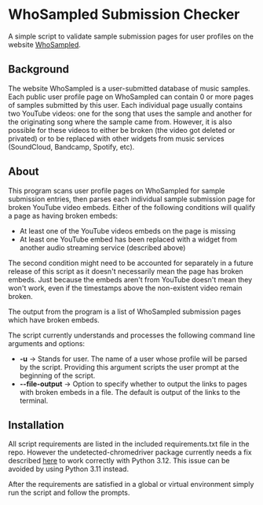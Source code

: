 # WhoSampled Submission Checker

A simple script to validate sample submission pages for user profiles on the website [WhoSampled](https://www.whosampled.com/).

## Background
The website WhoSampled is a user-submitted database of music samples. Each public user profile page on WhoSampled can contain 0 or more pages of samples submitted by this user.
Each individual page usually contains two YouTube videos: one for the song that uses the sample and another for the originating song where the sample came from. However, it is also
possible for these videos to either be broken (the video got deleted or privated) or to be replaced with other widgets from music services (SoundCloud, Bandcamp, Spotify, etc).

## About
This program scans user profile pages on WhoSampled for sample submission entries, then parses each individual sample submission page for broken YouTube video embeds. Either of the
following conditions will qualify a page as having broken embeds:

- At least one of the YouTube videos embeds on the page is missing
- At least one YouTube embed has been replaced with a widget from another audio streaming service (described above)

The second condition might need to be accounted for separately in a future release of this script as it doesn't necessarily mean the page has broken embeds. Just because the embeds aren't
from YouTube doesn't mean they won't work, even if the timestamps above the non-existent video remain broken.

The output from the program is a list of WhoSampled submission pages which have broken embeds.

The script currently understands and processes the following command line arguments and options:

- **-u** -> Stands for user. The name of a user whose profile will be parsed by the script. Providing this argument scripts the user prompt at the beginning of the script.
- **--file-output** -> Option to specify whether to output the links to pages with broken embeds in a file. The default is output of the links to the terminal.

## Installation
All script requirements are listed in the included requirements.txt file in the repo. However the undetected-chromedriver package currently needs a fix described 
[here](https://github.com/ultrafunkamsterdam/undetected-chromedriver/issues/955#issuecomment-2223076821) to work correctly with Python 3.12. This issue can be avoided by using Python 3.11 instead.

After the requirements are satisfied in a global or virtual environment simply run the script and follow the prompts.
